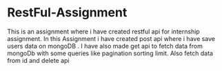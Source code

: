# RestFul-Assignment
This is an assignment where i have created restful api  for internship assignment. In this Assignment i have created post api where  i have save users data on mongoDB .
I have also made  get api to fetch data from mongoDb with some queries like pagination sorting limit. Also fetch data from id and delete api

